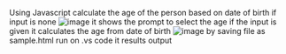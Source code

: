 Using Javascript calculate the age of the person based on date of birth
if input is none
![image](https://github.com/Vamsi59/Vamsi59/assets/94848154/058cb7e9-76d9-49d8-9ffe-3aefa50df797)
it shows the prompt to select the age
if the input is given it calculates the age from date of birth
![image](https://github.com/Vamsi59/Vamsi59/assets/94848154/5be5425f-ea31-4ccc-ad55-74451e41a18a)
by saving file as sample.html run on .vs code it results output
